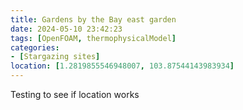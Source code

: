 ```yaml
---
title: Gardens by the Bay east garden
date: 2024-05-10 23:42:23
tags: [OpenFOAM, thermophysicalModel]
categories: 
- [Stargazing sites]
location: [1.2819855546948007, 103.87544143983934]
---
```


Testing to see if location works
